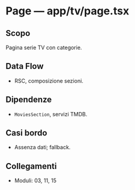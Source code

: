 # Page — app/tv/page.tsx

## Scopo
Pagina serie TV con categorie.

## Data Flow
- RSC, composizione sezioni.

## Dipendenze
- `MoviesSection`, servizi TMDB.

## Casi bordo
- Assenza dati; fallback.

## Collegamenti
- Moduli: 03, 11, 15
